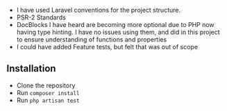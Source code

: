 - I have used Laravel conventions for the project structure.
- PSR-2 Standards
- DocBlocks I have heard are becoming more optional due to PHP now having type hinting. I have no issues using them, and
  did in this project to ensure understanding of functions and properties
- I could have added Feature tests, but felt that was out of scope

## Installation
- Clone the repository
- Run `composer install`
- Run `php artisan test`
